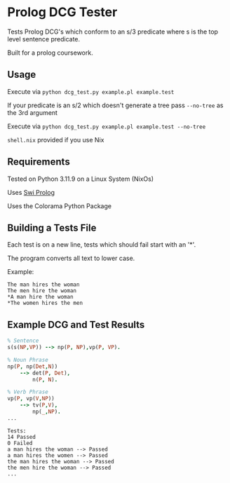 # Prolog DCG Tester

Tests Prolog DCG's which conform to an s/3 predicate where s is the top level sentence predicate.

Built for a prolog coursework.

## Usage

Execute via `python dcg_test.py example.pl example.test`

If your predicate is an s/2 which doesn't generate a tree pass `--no-tree` as the 3rd argument

Execute via `python dcg_test.py example.pl example.test --no-tree`

`shell.nix` provided if you use Nix

## Requirements

Tested on Python 3.11.9 on a Linux System (NixOs)

Uses [Swi Prolog](https://www.swi-prolog.org/)

Uses the Colorama Python Package

## Building a Tests File

Each test is on a new line, tests which should fail start with an '*'.

The program converts all text to lower case.

Example:
```
The man hires the woman
The men hire the woman
*A man hire the woman
*The women hires the men
```

## Example DCG and Test Results
```prolog
% Sentence
s(s(NP,VP)) --> np(P, NP),vp(P, VP).

% Noun Phrase
np(P, np(Det,N))
    --> det(P, Det),
        n(P, N).

% Verb Phrase
vp(P, vp(V,NP))
    --> tv(P,V),
        np(_,NP).
...
```
```
Tests:
14 Passed
0 Failed
a man hires the woman --> Passed
a man hires the women --> Passed
the man hires the woman --> Passed
the men hire the woman --> Passed
...
```